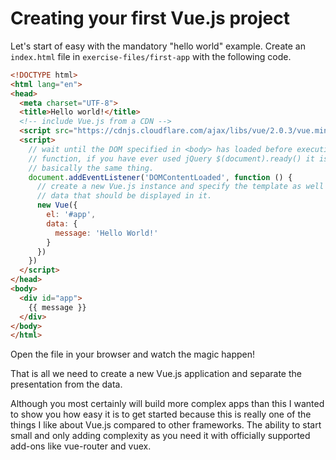 # Creating your first Vue.js project

Let's start of easy with the mandatory "hello world" example.
Create an `index.html` file in `exercise-files/first-app` with the following code.

```html
<!DOCTYPE html>
<html lang="en">
<head>
  <meta charset="UTF-8">
  <title>Hello world!</title>
  <!-- include Vue.js from a CDN -->
  <script src="https://cdnjs.cloudflare.com/ajax/libs/vue/2.0.3/vue.min.js"></script>
  <script>
    // wait until the DOM specified in <body> has loaded before executing the
    // function, if you have ever used jQuery $(document).ready() it is
    // basically the same thing.
    document.addEventListener('DOMContentLoaded', function () {
      // create a new Vue.js instance and specify the template as well as the
      // data that should be displayed in it.
      new Vue({
        el: '#app',
        data: {
          message: 'Hello World!'
        }
      })
    })
  </script>
</head>
<body>
  <div id="app">
    {{ message }}
  </div>
</body>
</html>
```

Open the file in your browser and watch the magic happen!

That is all we need to create a new Vue.js application and separate the presentation from the data.

Although you most certainly will build more complex apps than this I wanted to show you how easy it is to get started because this is really one of the things I like about Vue.js compared to other frameworks. The ability to start small and only adding complexity as you need it with officially supported add-ons like vue-router and vuex.
